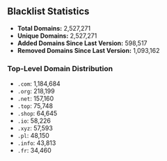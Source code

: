 ## Blacklist Statistics

- **Total Domains:** 2,527,271
- **Unique Domains:** 2,527,271
- **Added Domains Since Last Version:** 598,517
- **Removed Domains Since Last Version:** 1,093,162

### Top-Level Domain Distribution

-  `.com`: 1,184,684
-  `.org`: 218,199
-  `.net`: 157,160
-  `.top`: 75,748
-  `.shop`: 64,645
-  `.io`: 58,226
-  `.xyz`: 57,593
-  `.pl`: 48,150
-  `.info`: 43,813
-  `.fr`: 34,460

